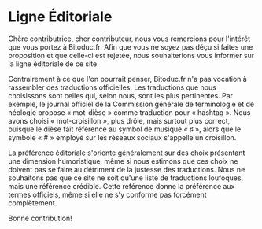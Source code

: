 Ligne Éditoriale
================

Chère contributrice, cher contributeur, nous vous remercions pour
l'intérêt que vous portez à Bitoduc.fr. Afin que vous ne soyez pas déçu si
faites une proposition et que celle-ci est rejetée, nous souhaiterions
vous informer sur la ligne éditoriale de ce site.

Contrairement à ce que l'on pourrait penser, Bitoduc.fr n'a pas vocation à
rassembler des traductions officielles. Les traductions que nous
choisissons sont celles qui, selon nous, sont les plus pertinentes. Par
exemple, le journal officiel de la Commission générale de terminologie et
de néologie propose « mot-dièse » comme traduction pour « hashtag ». Nous
avons choisi « mot-croisillon », plus drôle, mais surtout plus correct,
puisque le dièse fait référence au symbol de musique « ♯ », alors que le
symbole « # » employé sur les réseaux sociaux s'appelle un croisillon.

La préférence éditoriale s'oriente généralement sur des choix présentant
une dimension humoristique, même si nous estimons que ces choix ne doivent
pas se faire au détriment de la justesse des traductions. Nous ne
souhaitons pas que ce site ne soit qu'une liste de traductions loufoques,
mais une référence crédible. Cette référence donne la préférence aux
termes officiels, même si elle ne s'y conforme pas forcément complètement.

Bonne contribution!
